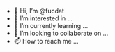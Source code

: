 - 👋 Hi, I’m @fucdat
- 👀 I’m interested in ...
- 🌱 I’m currently learning ...
- 💞️ I’m looking to collaborate on ...
- 📫 How to reach me ...

<!---
fucdat/fucdat is a ✨ special ✨ repository because its `README.md` (this file) appears on your GitHub profile.
You can click the Preview link to take a look at your changes.
--->
